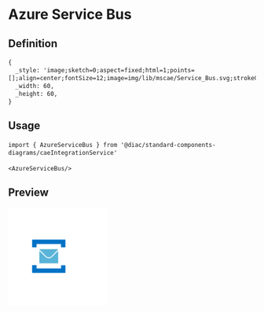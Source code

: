 # Azure Service Bus

## Definition

```
{
  _style: 'image;sketch=0;aspect=fixed;html=1;points=[];align=center;fontSize=12;image=img/lib/mscae/Service_Bus.svg;strokeColor=none;',
  _width: 60,
  _height: 60,
}
```

## Usage

```
import { AzureServiceBus } from '@diac/standard-components-diagrams/caeIntegrationService'

<AzureServiceBus/>
```

## Preview

<img src="./azure-service-bus.png" width="200"/>
